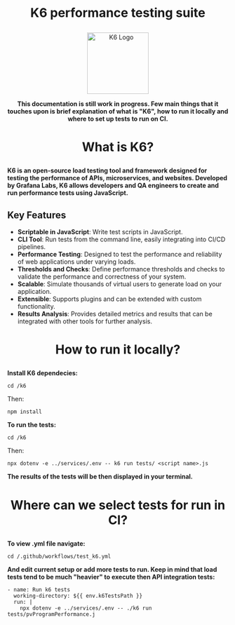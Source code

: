# <p align="center"> K6 performance testing suite </p>

<p align="center">
  <a href="https://k6.io/docs/">
    <img width="140" alt="K6 Logo" src="https://upload.wikimedia.org/wikipedia/commons/thumb/5/54/K6-load-testing-tool-logo.svg/2105px-K6-load-testing-tool-logo.svg.png" />
  </a>
</p>

**<p align="center">
  This documentation is still work in progress. Few main things that it touches upon is brief explanation of what is "K6", how to run it locally and where to set up tests to run on CI.**
</p>

# <p align="center"> What is K6? </p>

**K6 is an open-source load testing tool and framework designed for testing the performance of APIs, microservices, and websites. Developed by Grafana Labs, 
K6 allows developers and QA engineers to create and run performance tests using JavaScript.**

## Key Features

- **Scriptable in JavaScript**: Write test scripts in JavaScript.
- **CLI Tool**: Run tests from the command line, easily integrating into CI/CD pipelines.
- **Performance Testing**: Designed to test the performance and reliability of web applications under varying loads.
- **Thresholds and Checks**: Define performance thresholds and checks to validate the performance and correctness of your system.
- **Scalable**: Simulate thousands of virtual users to generate load on your application.
- **Extensible**: Supports plugins and can be extended with custom functionality.
- **Results Analysis**: Provides detailed metrics and results that can be integrated with other tools for further analysis.


# <p align="center"> How to run it locally? </p>

**Install K6 dependecies:**

```shell
cd /k6
```
Then:

```shell
npm install
```

**To run the tests:**

```shell
cd /k6
```
Then:

```shell
npx dotenv -e ../services/.env -- k6 run tests/ <script name>.js
```

**The results of the tests will be then displayed in your terminal.**

# <p align="center"> Where can we select tests for run in CI? </p>

**To view .yml file navigate:**

```shell
cd /.github/workflows/test_k6.yml
```
**And edit current setup or add more tests to run. Keep in mind that load tests tend to be much "heavier" to execute then API integration tests:**

```
- name: Run k6 tests
  working-directory: ${{ env.k6TestsPath }}
  run: |
    npx dotenv -e ../services/.env -- ./k6 run tests/pvProgramPerformance.j
```







